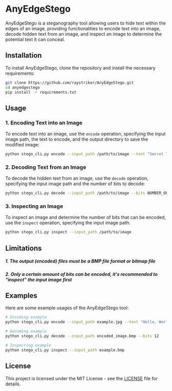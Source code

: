 
# AnyEdgeStego

AnyEdgeStego is a steganography tool allowing users to hide text within the edges of an image, providing functionalities to encode text into an image, decode hidden text from an image, and inspect an image to determine the potential text it can conceal.

## Installation

To install AnyEdgeStego, clone the repository and install the necessary requirements:

```sh
git clone https://github.com/raystriker/AnyEdgeStego.git
cd anyedgestego
pip install -r requirements.txt
```

## Usage

### 1. Encoding Text into an Image

To encode text into an image, use the `encode` operation, specifying the input image path, the text to encode, and the output directory to save the modified image:

```sh
python stego_cli.py encode --input_path /path/to/image --text "Secret Text" --output_dir /path/to/output_dir
```

### 2. Decoding Text from an Image

To decode the hidden text from an image, use the `decode` operation, specifying the input image path and the number of bits to decode:

```sh
python stego_cli.py decode --input_path /path/to/image --bits NUMBER_OF_BITS
```

### 3. Inspecting an Image

To inspect an image and determine the number of bits that can be encoded, use the `inspect` operation, specifying the input image path:

```sh
python stego_cli.py inspect --input_path /path/to/image
```

## Limitations

##### 1. The output (encoded) files must be a BMP file format or bitmap file
##### 2. Only a certain amount of bits can be encoded, it's recommended to "inspect" the input image first


## Examples

Here are some example usages of the AnyEdgeStego tool:

```sh
# Encoding example
python stego_cli.py encode --input_path example.jpg --text "Hello, World!" --output_dir encoded_image.bmp

# Decoding example
python stego_cli.py decode --input_path encoded_image.bmp --bits 12

# Inspecting example
python stego_cli.py inspect --input_path example.bmp
```

## License

This project is licensed under the MIT License - see the [LICENSE](LICENSE) file for details.

